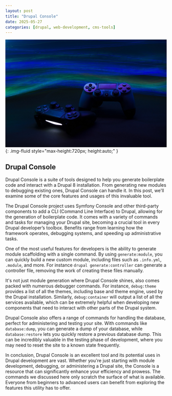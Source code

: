 ```yaml
---
layout: post
title: "Drupal Console"
date: 2025-05-27
categories: [drupal, web-development, cms-tools]
---
```


![Image](/assets/g1568d9b6ae2837bfc66d7c56427e916027e92e8039b19f1f9fd2cb8740548f5fe567f5e47f732ad85c94e25009e2bea30349082c228aeb6d874f409ca8087578_1280.jpg){: .img-fluid style="max-height:720px; height:auto;" }

## Drupal Console

Drupal Console is a suite of tools designed to help you generate boilerplate code and interact with a Drupal 8 installation. From generating new modules to debugging existing ones, Drupal Console can handle it. In this post, we'll examine some of the core features and usages of this invaluable tool.

The Drupal Console project uses Symfony Console and other third-party components to add a CLI (Command Line Interface) to Drupal, allowing for the generation of boilerplate code. It comes with a variety of commands and tasks for managing your Drupal site, becoming a crucial tool in every Drupal developer’s toolbox. Benefits range from learning how the framework operates, debugging systems, and speeding up administrative tasks.

One of the most useful features for developers is the ability to generate module scaffolding with a single command. By using `generate:module`, you can quickly build a new custom module, including files such as `.info.yml`, `.module`, and more. For instance `drupal generate:controller` can generate a controller file, removing the work of creating these files manually. 

It's not just module generation where Drupal Console shines, also comes packed with numerous debugger commands. For instance, `debug:theme` provides a list of all the themes, including base and theme engine, used by the Drupal installation. Similarly, `debug:container` will output a list of all the services available, which can be extremely helpful when developing new components that need to interact with other parts of the Drupal system.

Drupal Console also offers a range of commands for handling the database, perfect for administering and testing your site. With commands like `database:dump`, you can generate a dump of your database, while `database:restore` lets you quickly restore a previous database dump. This can be incredibly valuable in the testing phase of development, where you may need to reset the site to a known state frequently.

In conclusion, Drupal Console is an excellent tool and its potential uses in Drupal development are vast. Whether you're just starting with module development, debugging, or administering a Drupal site, the Console is a resource that can significantly enhance your efficiency and prowess. The commands we discussed here only scratch the surface of what is available. Everyone from beginners to advanced users can benefit from exploring the features this utility has to offer.
